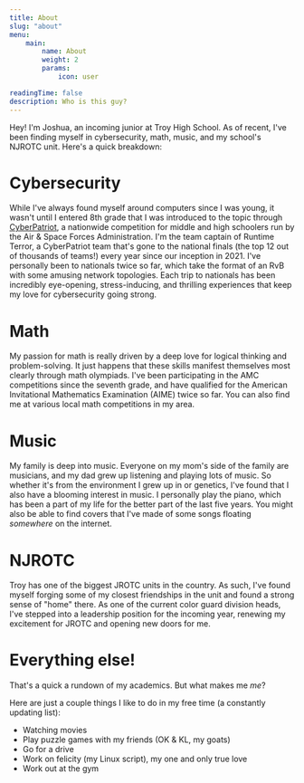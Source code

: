 ```yaml
---
title: About
slug: "about"
menu:
    main:
        name: About
        weight: 2
        params:
            icon: user

readingTime: false
description: Who is this guy?
---
```


Hey! I'm Joshua, an incoming junior at Troy High School. As of recent, I've been finding myself in cybersecurity, math, music, and my school's NJROTC unit. Here's a quick breakdown:

# Cybersecurity

While I've always found myself around computers since I was young, it wasn't until I entered 8th grade that I was introduced to the topic through [CyberPatriot](https://www.uscyberpatriot.org), a nationwide competition for middle and high schoolers run by the Air & Space Forces Administration. I'm the team captain of Runtime Terror, a CyberPatriot team that's gone to the national finals (the top 12 out of thousands of teams!) every year since our inception in 2021. I've personally been to nationals twice so far, which take the format of an RvB with some amusing network topologies. Each trip to nationals has been incredibly eye-opening, stress-inducing, and thrilling experiences that keep my love for cybersecurity going strong.

# Math

My passion for math is really driven by a deep love for logical thinking and problem-solving. It just happens that these skills manifest themselves most clearly through math olympiads. I've been participating in the AMC competitions since the seventh grade, and have qualified for the American Invitational Mathematics Examination (AIME) twice so far. You can also find me at various local math competitions in my area.

# Music

My family is deep into music. Everyone on my mom's side of the family are musicians, and my dad grew up listening and playing lots of music. So whether it's from the environment I grew up in or genetics, I've found that I also have a blooming interest in music. I personally play the piano, which has been a part of my life for the better part of the last five years. You might also be able to find covers that I've made of some songs floating *somewhere* on the internet.

# NJROTC

Troy has one of the biggest JROTC units in the country. As such, I've found myself forging some of my closest friendships in the unit and found a strong sense of "home" there. As one of the current color guard division heads, I've stepped into a leadership position for the incoming year, renewing my excitement for JROTC and opening new doors for me.

# Everything else!

That's a quick a rundown of my academics. But what makes me *me*?

Here are just a couple things I like to do in my free time (a constantly updating list): 
- Watching movies
- Play puzzle games with my friends (OK & KL, my goats)
- Go for a drive
- Work on felicity (my Linux script), my one and only true love
- Work out at the gym